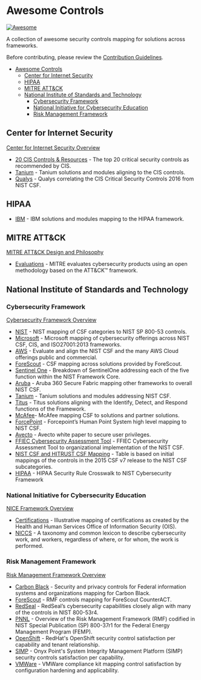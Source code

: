 # Awesome Controls
[![Awesome](https://cdn.rawgit.com/sindresorhus/awesome/d7305f38d29fed78fa85652e3a63e154dd8e8829/media/badge.svg)](https://github.com/sindresorhus/awesome)

A collection of awesome security controls mapping for solutions across frameworks.

Before contributing, please review the [Contribution Guidelines](https://github.com/trevorbryant/awesome-controls/blob/master/contributing.md).

 - [Awesome Controls](#awesome-controls)
   - [Center for Internet Security](#center-for-internet-security)
   - [HIPAA](#hipaa)
   - [MITRE ATT&CK](#mitre-att&ck)   
   - [National Institute of Standards and Technology](#national-institute-of-standards-and-technology)
     - [Cybersecurity Framework](#cybersecurity-framework)
     - [National Initiative for Cybersecurity Education](#national-initiative-for-cybersecurity-education)     
     - [Risk Management Framework](#risk-management-framework)

## Center for Internet Security
[Center for Internet Security Overview](https://www.cisecurity.org/about-us/)

 - [20 CIS Controls & Resources](https://www.cisecurity.org/controls/) - The top 20 critical security controls as recommended by CIS.
 - [Tanium](https://info.tanium.com/l/286192/2017-02-01/3xf4/286192/3443/CIS_Critical_Security_Conntrols_Checklist.pdf) - Tanium solutions and modules aligning to the CIS controls.
 - [Qualys](http://www.cog-security.com/wp-content/uploads/2016/12/Qualys-SANS-Top-20-CSC-Mapping.pdf) - Qualys correlating the CIS Critical Security Controls 2016 from NIST CSF.

## HIPAA

 - [IBM](https://www.ibm.com/downloads/cas/YA367DR0) - IBM solutions and modules mapping to the HIPAA framework.

## MITRE ATT&CK
[MITRE ATT&CK Design and Philosophy](https://www.mitre.org/publications/technical-papers/mitre-attack-design-and-philosophy)

 - [Evaluations](https://attackevals.mitre.org/) - MITRE evaluates cybersecurity products using an open methodology based on the ATT&CK™ framework.

## National Institute of Standards and Technology

### Cybersecurity Framework
[Cybersecurity Framework Overview](https://www.nist.gov/cyberframework)

 - [NIST](https://www.nist.gov/document/csfsubcategories-sp80053mappingxlsx) - NIST mapping of CSF categories to NIST SP 800-53 controls.
 - [Microsoft](http://download.microsoft.com/download/B/1/8/B18F4C7D-5CBA-4E68-A437-31F1E908ACBA/Microsoft_Cyber_Offerings_Mapped_to_Security_Frameworks_EN_US.pdf) - Microsoft mapping of cybersecurity offerings across NIST CSF, CIS, and ISO27001:2013 frameworks.
 - [AWS](https://d1.awsstatic.com/whitepapers/compliance/NIST_Cybersecurity_Framework_CSF.pdf) - Evaluate and align the NIST CSF and the many AWS Cloud offerings public and commercial.
 - [ForeScout](https://www.forescout.com/company/resources/improving-nist-csf-maturity-with-the-forescout-platform/) - CSF mapping across solutions provided by ForeScout.
 - [Sentinel One](https://go.sentinelone.com/rs/327-MNM-087/images/NIST_WP.pdf) - Breakdown of SentinelOne addressing each of the five function within the NIST Framework
Core.
 - [Aruba](https://www.arubanetworks.com/assets/wp/WP_SecuritySolutionsNIST.pdf) - Aruba 360 Secure Fabric mapping other frameworks to overall NIST CSF.
 - [Tanium](https://info.tanium.com/l/286192/2017-12-14/pwz19/286192/43692/Tanium_and_NIST_Framework_Web.pdf) - Tanium solutions and modules addressing NIST CSF.
 - [Titus](https://www.titus.com/nist-cybersecurity) - Titus solutions aligning with the Identify, Detect, and Respond functions of the Framework.
 - [McAfee](https://www.mcafee.com/enterprise/en-us/assets/guides/restricted/gd-nist-cybersecurity-framework-mapping.pdf)- McAfee mapping CSF to solutions and partner solutions.
 - [ForcePoint](https://www.forcepoint.com/sites/default/files/resources/files/solution_brief_nist_framework_en.pdf) - Forcepoint’s Human Point System high level mapping to NIST CSF.
 - [Avecto](https://avectoweb.blob.core.windows.net/cms/1502/whitepaper-nist-cybersec-framework.pdf) - Avecto white paper to secure user privileges.
 - [FFIEC Cybersecurity Assessment Tool](https://www.ffiec.gov/pdf/cybersecurity/FFIEC_CAT_App_B_Map_to_NIST_CSF_June_2015_PDF4.pdf) - FFIEC Cybersecurity Assessment Tool to organizational implementation of the NIST CSF.
 - [NIST CSF and HITRUST CSF Mapping](https://www.us-cert.gov/sites/default/files/c3vp/framework_guidance/HPH_Framework_Implementation_Guidance.pdf) - Table is based on initial mappings of the controls in the 2015 CSF v7 release to the NIST CSF subcategories.
 - [HIPAA](https://www.hhs.gov/sites/default/files/nist-csf-to-hipaa-security-rule-crosswalk-02-22-2016-final.pdf) - HIPAA Security Rule Crosswalk to NIST Cybersecurity Framework

### National Initiative for Cybersecurity Education
[NICE Framework Overview](https://www.nist.gov/itl/applied-cybersecurity/nice/nice-cybersecurity-workforce-framework-resource-center)

 - [Certifications](https://www.nist.gov/document/illustrativemappingofcertificationstoniceframeworkversion10xlsx) - Illustrative mapping of certifications as created by the Health and Human Services Office of Information Security (OIS).
 - [NICCS](https://niccs.us-cert.gov/workforce-development/cyber-security-workforce-framework) - A taxonomy and common lexicon to describe cybersecurity work, and workers, regardless of where, or for whom, the work is performed.

### Risk Management Framework
[Risk Management Framework Overview](https://csrc.nist.gov/projects/risk-management/risk-management-framework-(RMF)-Overview)

 - [Carbon Black](https://cdn.www.carbonblack.com/wp-content/uploads/2017/04/NIST-Special-Publication-800-53-Mapping-1.pdf) - Security and privacy controls for Federal information systems and organizations mapping for Carbon Black.
 - [ForeScout](https://www.forescout.com/company/resources/nist-risk-management-framework-and-forescout-counteract-datasheet/) - RMF controls mapping for ForeScout CounterACT.
 - [RedSeal](https://www.redseal.net/files/Compliance%20Datasheets/NIST%20Compliance%20with%20RedSeal.pdf) - RedSeal’s cybersecurity capabilities closely align with many of the controls in NIST 800-53r4.
 - [PNNL](https://www.pnnl.gov/main/publications/external/technical_reports/PNNL-28347.pdf) - Overview of the Risk Management Framework (RMF) codified in NIST Special Publication (SP) 800-37r1 for the Federal Energy Management Program (FEMP).
 - [OpenShift](https://openshift-compliance-guide.readthedocs.io/en/latest/controls.html#control) - RedHat's OpenShift security control satisfaction per capability and tenant relationship.
 - [SIMP](https://simp.readthedocs.io/en/master/security_mapping/controls/nist80053rev4/800-53-controls.html) - Onyx Point's System Integrity Management Platform (SIMP) security controls satisfaction per capability.
 - [VMWare](https://blogs.vmware.com/cloud-foundation/2019/08/08/compliance-kit-nist-800-53/) - VMWare compliance kit mapping control satisfaction by configuration hardening and applicability.
